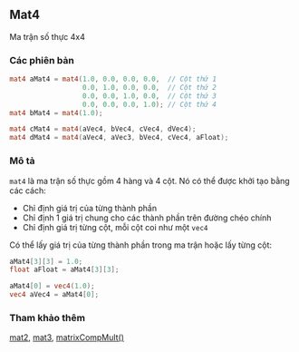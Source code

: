 ## Mat4
Ma trận số thực 4x4

### Các phiên bản
```glsl
mat4 aMat4 = mat4(1.0, 0.0, 0.0, 0.0,  // Cột thứ 1
                  0.0, 1.0, 0.0, 0.0,  // Cột thứ 2
                  0.0, 0.0, 1.0, 0.0,  // Cột thứ 3
                  0.0, 0.0, 0.0, 1.0); // Cột thứ 4
mat4 bMat4 = mat4(1.0);

mat4 cMat4 = mat4(aVec4, bVec4, cVec4, dVec4);
mat4 dMat4 = mat4(aVec4, aVec3, bVec4, cVec4, aFloat);
```

### Mô tả
```mat4``` là ma trận số thực gồm 4 hàng và 4 cột. Nó có thể được khởi tạo bằng các cách:

- Chỉ định giá trị của từng thành phần
- Chỉ định 1 giá trị chung cho các thành phần trên đường chéo chính
- Chỉ định giá trị từng cột, mỗi cột coi như một ```vec4```

Có thể lấy giá trị của từng thành phần trong ma trận hoặc lấy từng cột:

```glsl
aMat4[3][3] = 1.0;
float aFloat = aMat4[3][3];

aMat4[0] = vec4(1.0);
vec4 aVec4 = aMat4[0];
```

### Tham khảo thêm
[mat2](/glossary/?lan=vi&search=mat2), [mat3](/glossary/?lan=vi&search=mat3), [matrixCompMult()](/glossary/?lan=vi&search=matrixCompMult)

